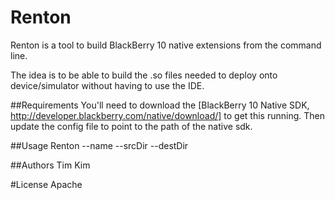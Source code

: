 Renton
======================

Renton is a tool to build BlackBerry 10 native extensions from the command line.

The idea is to be able to build the .so files needed to deploy onto device/simulator without 
having to use the IDE.

##Requirements
You'll need to download the [BlackBerry 10 Native SDK, http://developer.blackberry.com/native/download/] to get this running. 
Then update the config file to point to the path of the native sdk. 

##Usage
Renton --name <name> --srcDir <directory> --destDir <directory>

##Authors
Tim Kim

#License
Apache